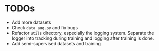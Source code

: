 # TODOs

 
- Add more datasets  
- Check `data_aug.py` and fix bugs  
- Refactor `utils` directory, especially the logging system. Separate the logger into tracking during training and logging after training is done.  
- Add semi-supervised datasets and training  
